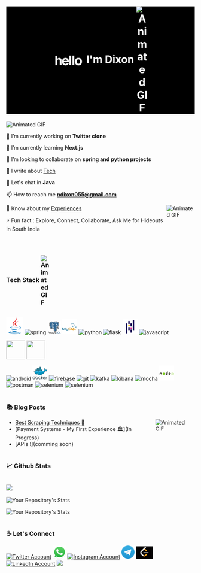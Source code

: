 <!-- 
![leetcode](https://github.com/dixon66/dixon66/assets/52631366/8eb0d049-ceca-4f67-a36f-e416bd6875d2) 
-->

<h1 align="center" style="background-color: black; color: white;">
    <img src="hi.gif" alt="Animated GIF" width="82px" style="display: inline-block; vertical-align: middle;">
    I'm Dixon
    <img src="https://user-images.githubusercontent.com/74038190/241763891-7bb1e704-6026-48f9-8435-2f4d40101348.gif" alt="Animated GIF" width="30px" style="display: inline-block; vertical-align: middle;">
</h1>

<span style="display: inline-flex; align-items: flex-start;">
  <img src="https://raw.githubusercontent.com/abhisheknaiidu/abhisheknaiidu/master/code.gif" alt="Animated GIF" width="295px" align="right" style="display: inline-block; vertical-align: middle;">
</span>



🔭 I’m currently working on **Twitter clone**

🌱 I’m currently learning **Next.js**

👯 I’m looking to collaborate on **spring and python projects**

📝 I write about [Tech](https://hashnode.com/@dixon55)

💬 Let's chat in **Java**

📫 How to reach me **ndixon055@gmail.com**

📄 Know about my [Experiences](link)
<img src="https://user-images.githubusercontent.com/74038190/215283043-76c34df4-b495-46c3-b174-7aca38032b91.gif" alt="Animated GIF" width="75px" align="right">

⚡ Fun fact : Explore, Connect, Collaborate, Ask Me for Hideouts in South India

#

<h3 style="display: inline-block; vertical-align: middle;"> Tech Stack <img src="https://user-images.githubusercontent.com/74038190/212284087-bbe7e430-757e-4901-90bf-4cd2ce3e1852.gif" alt="Animated GIF" width="25px" style="display: inline-block; vertical-align: middle;" /> </h3>

<p>
<img src="https://raw.githubusercontent.com/devicons/devicon/master/icons/java/java-original.svg" alt="java" width="45" height="45"/>
<img src="https://www.vectorlogo.zone/logos/springio/springio-icon.svg" alt="spring" width="35" height="35"/>
<img src="https://raw.githubusercontent.com/devicons/devicon/master/icons/postgresql/postgresql-original-wordmark.svg" alt="postgresql" width="35" height="35"/>
<img src="https://raw.githubusercontent.com/devicons/devicon/master/icons/mysql/mysql-original-wordmark.svg" alt="mysql" width="40" height="40"/>
<img src="https://user-images.githubusercontent.com/74038190/212257472-08e52665-c503-4bd9-aa20-f5a4dae769b5.gif" alt="python" width="35" height="35"/>
<img src="https://www.vectorlogo.zone/logos/pocoo_flask/pocoo_flask-icon.svg" alt="flask" width="40" height="40"/>
<img src="https://raw.githubusercontent.com/devicons/devicon/2ae2a900d2f041da66e950e4d48052658d850630/icons/pandas/pandas-original.svg" alt="pandas" width="40" height="40"/>
<img src="https://user-images.githubusercontent.com/74038190/212257454-16e3712e-945a-4ca2-b238-408ad0bf87e6.gif" alt="javascript" width="40" height="40"/></p>
<p>
<img src="https://cdn.jsdelivr.net/gh/devicons/devicon/icons/html5/html5-original.svg" width="50" height="50"/>
<img src="https://cdn.jsdelivr.net/gh/devicons/devicon/icons/css3/css3-original.svg" width="50" height="50"/>
<p>
<p>
<img src="https://user-images.githubusercontent.com/74038190/212281763-e6ecd7ef-c4aa-45b6-a97c-f33f6bb592bd.gif" alt="android" width="40" height="40"/>
<img src="https://raw.githubusercontent.com/devicons/devicon/master/icons/docker/docker-original-wordmark.svg" alt="docker" width="40" height="40"/>
<img src="https://www.vectorlogo.zone/logos/firebase/firebase-icon.svg" alt="firebase" width="40" height="40"/>
<img src="https://www.vectorlogo.zone/logos/git-scm/git-scm-icon.svg" alt="git" width="40" height="40"/>
<img src="https://www.vectorlogo.zone/logos/apache_kafka/apache_kafka-icon.svg" alt="kafka" width="40" height="40"/>
<img src="https://www.vectorlogo.zone/logos/elasticco_kibana/elasticco_kibana-icon.svg" alt="kibana" width="40" height="40"/>
<img src="https://www.vectorlogo.zone/logos/mochajs/mochajs-icon.svg" alt="mocha" width="40" height="40"/>
<img src="https://raw.githubusercontent.com/devicons/devicon/master/icons/nodejs/nodejs-original-wordmark.svg" alt="nodejs" width="40" height="40"/>
<img src="https://www.vectorlogo.zone/logos/getpostman/getpostman-icon.svg" alt="postman" width="40" height="40"/>
<img src="https://raw.githubusercontent.com/detain/svg-logos/780f25886640cef088af994181646db2f6b1a3f8/svg/selenium-logo.svg" alt="selenium" width="40" height="40"/>
<img src="https://user-images.githubusercontent.com/74038190/238200437-de038172-e903-4951-926c-755878deb0b4.gif" alt="selenium" width="45" height="45"/>
</p>

#
### 📚 Blog Posts

<img src="https://user-images.githubusercontent.com/74038190/216649417-9acc58df-9186-4132-ad43-819a57babb67.gif" alt="Animated GIF" width="105px" align="right">

- [Best Scraping Techniques 🤖](https://genesis.hashnode.dev/unveiling-the-power-of-web-scraping-a-comprehensive-guide)
- [Payment Systems - My First Experience 🏛️](In Progress)
- [APIs !](comming soon)

#

### 📈 Github Stats
<br/>
<img src="https://komarev.com/ghpvc/?username=dixon66"/>

![Your Repository's Stats](https://github-readme-stats.vercel.app/api/top-langs/?username=dixon66&theme=tokyonight)

![Your Repository's Stats](https://github-readme-stats.vercel.app/api?username=dixon66&show_icons=true&theme=tokyonight)

#

### ☕ Let's Connect
<a href="https://twitter.com/dixon1099"><img src="https://user-images.githubusercontent.com/74038190/241765460-cc4fe88c-7f7a-41d8-b449-34b7a178c1c6.gif" alt="Twitter Account" width="50"/></a>
<a href ="https://wa.me/+918838882908"><img src="whatsapp-icon.svg" alt="Whatsapp Account" width="35"/></a>
<a href="https://www.instagram.com/dixon.1099/"><img src="https://cdn.cdnlogo.com/logos/i/92/instagram.svg" alt="Instagram Account" width="35"/></a>
<a href ="https://t.me/tele_one_bot"><img src="Telegram_logo.svg" alt="Telegram Account" width="35"/></a>
<a href="https://www.leetcode.com/dixon_n"><img src="leetcode.jpg" alt="dixon_n" width="45"/></a>
<a href ="https://www.linkedin.com/in/dixon055/"><img src="https://cdn.cdnlogo.com/logos/l/66/linkedin-icon.svg" alt="LinkedIn Account" width="35"/></a>
<a href="https://hashnode.com/@dixon55"><img src="https://www.cdnlogo.com/logos/h/71/hashnode.svg" width="35"></a>
#
